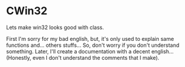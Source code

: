 # CWin32
Lets make win32 looks good with class.

First I'm sorry for my bad english, but, it's only used to explain same functions and... others stuffs...
So, don't worry if you don't understand something. Later, I'll create a documentation with a decent english...
(Honestly, even I don't understand the comments that I make).
